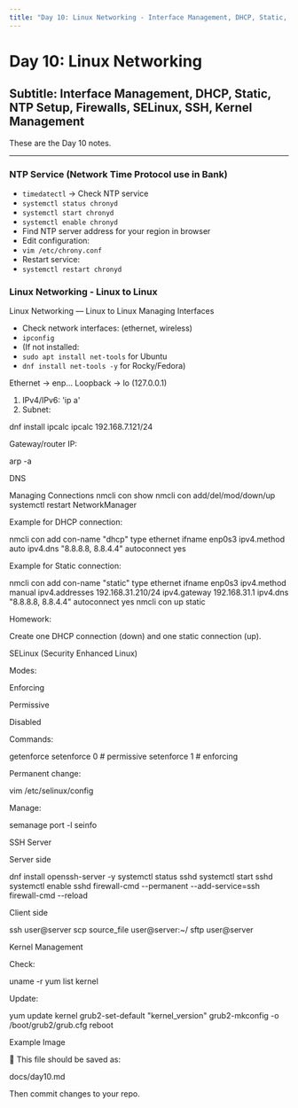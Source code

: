 ```yaml
---
title: "Day 10: Linux Networking - Interface Management, DHCP, Static, NTP Setup, Firewalls, SELinux, SSH, Kernel Management"
---
```


# Day 10: Linux Networking

## Subtitle: Interface Management, DHCP, Static, NTP Setup, Firewalls, SELinux, SSH, Kernel Management

These are the Day 10 notes.

---

### NTP Service (Network Time Protocol use in Bank)

- `timedatectl` → Check NTP service  
- `systemctl status chronyd`  
- `systemctl start chronyd`  
- `systemctl enable chronyd`  
- Find NTP server address for your region in browser  
- Edit configuration:  
 - `vim /etc/chrony.conf`
- Restart service:
- `systemctl restart chronyd`

 ### Linux Networking - Linux to Linux
Linux Networking — Linux to Linux
Managing Interfaces

- Check network interfaces: (ethernet, wireless)
- `ipconfig`
- (If not installed:
- `sudo apt install net-tools` for Ubuntu
- `dnf install net-tools -y` for Rocky/Fedora)

Ethernet → enp...
Loopback → lo (127.0.0.1)
1. IPv4/IPv6: 'ip a'
2. Subnet:

dnf install ipcalc
ipcalc 192.168.7.121/24


Gateway/router IP:

arp -a


DNS

Managing Connections
nmcli con show
nmcli con add/del/mod/down/up
systemctl restart NetworkManager


Example for DHCP connection:

nmcli con add con-name "dhcp" type ethernet ifname enp0s3 ipv4.method auto ipv4.dns "8.8.8.8, 8.8.4.4" autoconnect yes


Example for Static connection:

nmcli con add con-name "static" type ethernet ifname enp0s3 ipv4.method manual ipv4.addresses 192.168.31.210/24 ipv4.gateway 192.168.31.1 ipv4.dns "8.8.8.8, 8.8.4.4" autoconnect yes
nmcli con up static


Homework:

Create one DHCP connection (down) and one static connection (up).

SELinux (Security Enhanced Linux)

Modes:

Enforcing

Permissive

Disabled

Commands:

getenforce
setenforce 0    # permissive
setenforce 1    # enforcing


Permanent change:

vim /etc/selinux/config


Manage:

semanage port -l
seinfo

SSH Server

Server side

dnf install openssh-server -y
systemctl status sshd
systemctl start sshd
systemctl enable sshd
firewall-cmd --permanent --add-service=ssh
firewall-cmd --reload


Client side

ssh user@server
scp source_file user@server:~/
sftp user@server

Kernel Management

Check:

uname -r
yum list kernel


Update:

yum update kernel
grub2-set-default "kernel_version"
grub2-mkconfig -o /boot/grub2/grub.cfg
reboot

Example Image

📌 This file should be saved as:

docs/day10.md


Then commit changes to your repo.

